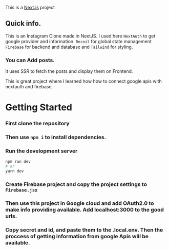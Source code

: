 This is a [Next.js](https://nextjs.org/) project 

## Quick info.
This is an Instagram Clone made in NextJS. 
I used here ```NextAuth``` to get google provider and information. ```Recoil``` for global state management ```Firebase``` for backend and database and ```Tailwind``` for styling. 

### You can Add posts. 
It uses SSR to fetch the posts and display them on Frontend. 

This is great project where I learned how how to connect google apis with nextauth and firebase.


# Getting Started

### First clone the repository 

### Then use ```npm i``` to install dependencies.

### Run the development server
```bash
npm run dev
# or
yarn dev
```

### Create Firebase project and copy the project settings to ```Firebase.jsx``` 

### Then use this project in Google cloud and add OAuth2.0 to make info providing available. Add localhost:3000 to the good urls.

### Copy secret and id, and paste them to the .local.env. Then the proccess of getting information from google Apis will be available.
